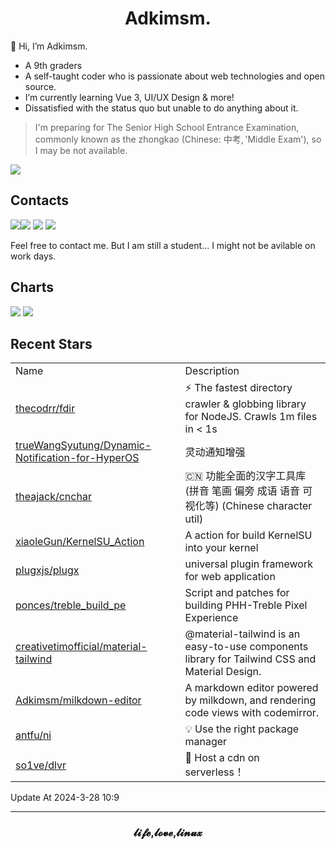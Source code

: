 <h1 align="center">Adkimsm.</h1>

👋 Hi, I’m Adkimsm.

- A 9th graders
- A self-taught coder who is passionate about web technologies and open source.
- I’m currently learning Vue 3, UI/UX Design & more!
- Dissatisfied with the status quo but unable to do anything about it.

> I'm preparing for The Senior High School Entrance Examination, commonly known as the zhongkao (Chinese: 中考, 'Middle Exam'), so I may be not available.

![](https://visitor-badge.glitch.me/badge?page_id=adkimsm)

## Contacts

<a href="mailto:adkinsm9277@gmail.com"><img src="https://img.shields.io/badge/Gmail-D14836?style=for-the-badge&logo=gmail&logoColor=white" /></a><a href="https://t.me/adkimsm"><img src="https://img.shields.io/badge/Telegram-2CA5E0?style=for-the-badge&logo=telegram&logoColor=white" /></a> <a href="https://wpa.qq.com/msgrd?v=3&uin=3020035335&site=qq&menu=yes"><img src="https://img.shields.io/badge/Tencent%23QQ-%2312B7F5?style=for-the-badge&logo=tencentqq&logoColor=white" /></a> <a href="https://twitter.com/adkimsm"><img src="https://img.shields.io/badge/Twitter-%231DA1F2.svg?style=for-the-badge&logo=Twitter&logoColor=white" /></a>

Feel free to contact me. But I am still a student... I might not be avilable on work days.

<div align="left">

<h2>Charts</h2>

<img src="https://github-readme-stats.vercel.app/api?username=adkimsm&show_icons=true&count_private=true&hide=prs&theme=default_repocard" />

<img src="https://github-readme-stats.vercel.app/api/top-langs/?username=adkimsm&layout=compact" />

</div>

<div>

<h2>Recent Stars</h2>

<table>
  <tr>
    <td>Name</td>
    <td>Description</td>
  </tr>
  
  <tr>
    <td><a href=https://github.com/thecodrr/fdir>thecodrr/fdir</a></td>
    <td>⚡ The fastest directory crawler & globbing library for NodeJS. Crawls 1m files in < 1s</td>
  </tr>
  <tr>
    <td><a href=https://github.com/trueWangSyutung/Dynamic-Notification-for-HyperOS>trueWangSyutung/Dynamic-Notification-for-HyperOS</a></td>
    <td>灵动通知增强</td>
  </tr>
  <tr>
    <td><a href=https://github.com/theajack/cnchar>theajack/cnchar</a></td>
    <td>🇨🇳 功能全面的汉字工具库 (拼音 笔画 偏旁 成语 语音 可视化等) (Chinese character util)</td>
  </tr>
  <tr>
    <td><a href=https://github.com/xiaoleGun/KernelSU_Action>xiaoleGun/KernelSU_Action</a></td>
    <td>A action for build KernelSU into your kernel</td>
  </tr>
  <tr>
    <td><a href=https://github.com/plugxjs/plugx>plugxjs/plugx</a></td>
    <td>universal plugin framework for web application</td>
  </tr>
  <tr>
    <td><a href=https://github.com/ponces/treble_build_pe>ponces/treble_build_pe</a></td>
    <td>Script and patches for building PHH-Treble Pixel Experience</td>
  </tr>
  <tr>
    <td><a href=https://github.com/creativetimofficial/material-tailwind>creativetimofficial/material-tailwind</a></td>
    <td>@material-tailwind is an easy-to-use components library for Tailwind CSS and Material Design.</td>
  </tr>
  <tr>
    <td><a href=https://github.com/Adkimsm/milkdown-editor>Adkimsm/milkdown-editor</a></td>
    <td>A markdown editor powered by milkdown, and rendering code views with codemirror.</td>
  </tr>
  <tr>
    <td><a href=https://github.com/antfu/ni>antfu/ni</a></td>
    <td>💡 Use the right package manager</td>
  </tr>
  <tr>
    <td><a href=https://github.com/so1ve/dlvr>so1ve/dlvr</a></td>
    <td>👊 Host a cdn on serverless！</td>
  </tr>
</table>

</div>

Update At 2024-3-28    10:9

---

<h3 align="center">𝓵𝓲𝓯𝓮,𝓵𝓸𝓿𝓮,𝓵𝓲𝓷𝓾𝔁</h3>
